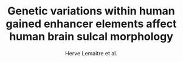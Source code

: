 ---
cat: gaia
subcat: brainomics
bestof: false
author: Herve Lemaitre et al.
title: Genetic variations within human gained enhancer elements affect human brain sulcal morphology
journal: NeuroImage
year: 2023
type: article
url: https -//www.sciencedirect.com/science/article/pii/S1053811922008941
doi: 10.1016/j.neuroimage.2022.119773
---